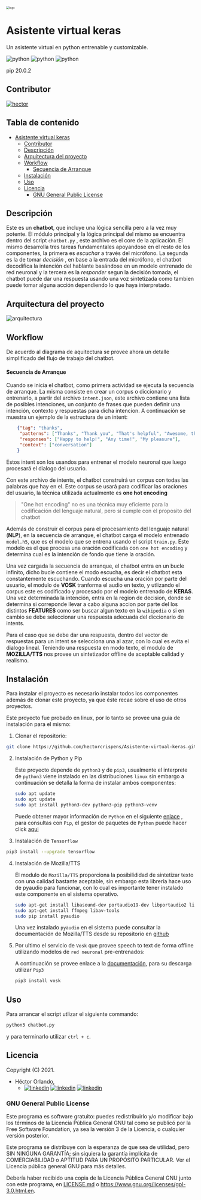 <img src="prjc/imgs/logo.svg" alt="logo" style="zoom:50%;" />

# Asistente virtual keras

Un asistente virtual en python entrenable y customizable.

![python](https://img.shields.io/badge/python-3.8.10-3776AB?style=flat-square&logo=Python) ![python](https://img.shields.io/badge/pipy-20.0.2-3775A9?style=flat-square&logo=PyPI) ![python](https://img.shields.io/badge/tensorflow-2.6.0-FF6F00?style=flat-square&logo=TensorFlow)

pip 20.0.2

## Contributor

[![hector](prjc/imgs/avatar-hector.svg)](https://www.linkedin.com/in/hector-orlando-25124a18a/)



## Tabla de contenido

- [Asistente virtual keras](#asistente-virtual-keras)
  - [Contributor](#contributor)
  - [Descripción](#descripción)
  - [Arquitectura del proyecto](#arquitectura-del-proyecto)
  - [Workflow](#workflow)
      - [Secuencia de Arranque](#secuencia-de-arranque)
  - [Instalación](#instalación)
  - [Uso](#uso)
  - [Licencia](#licencia)
    - [GNU General Public License](#gnu-general-public-license)

## Descripción

Este es un **chatbot**, que incluye una lógica sencilla pero a la vez muy potente. El módulo principal y la lógica principal del mismo se encuentra dentro del script `chatbot.py` ,  este archivo es el core de la aplicación. El mismo desarrolla tres tareas fundamentales apoyandose en el resto de los componentes, la primera es *escuchar*  a través del micrófono. La segunda es la de tomar *decisión* , en base a la entrada del micrófono, el chatbot decodifica la intención del hablante basándose en un modelo entrenado de red neuronal y la tercera es la *responder* segun la decisión tomada, el chatbot puede dar una respuesta usando una voz sintetizada como tambien puede tomar alguna acción dependiendo lo que haya interpretado.



## Arquitectura del proyecto



![arquitectura](prjc/imgs/arquitectura.png)



## Workflow

De acuerdo al diagrama de aquitectura se provee ahora un detalle simplificado del flujo de trabajo del chatbot.

#### Secuencia de Arranque

Cuando se inicia el chatbot, como primera actividad se ejecuta la secuencia de arranque. La misma consiste en crear un corpus o diccionario y entrenarlo, a partir del archivo `intent.json`, este archivo contiene una lista de posibles intenciones, un conjunto de frases que pueden definir una intención, contexto y respuestas para dicha intencion. A continuación se muestra un ejemplo de la estructura de un intent:

```json
    {"tag": "thanks",
     "patterns": ["Thanks", "Thank you", "That's helpful", "Awesome, thanks", "Thanks for helping me"],
     "responses": ["Happy to help!", "Any time!", "My pleasure"],
     "context": ["conversation"]
    }
```

Estos intent son los usandos para entrenar el modelo neuronal que luego procesará el dialogo del usuario.

Con este archivo de intents, el chatbot construirá un corpus con todas las palabras que hay en el. Este corpus se usará para codificar las oraciones del usuario, la técnica utilizada actualmente es **one hot encoding** 

> "One hot encoding" no es una técnica muy eficiente para la codificación del lenguaje natural, pero si cumple con el proposito del chatbot

Además de construir el corpus para el procesamiento del lenguaje natural (**NLP**), en la secuencia de arranque, el chatbot carga el modelo entrenado `model.h5`, que es el modelo que se entrena usando el script `train.py`. Este modelo es el que procesa una oración codificada con `one hot encoding` y determina cual es la intención de fondo que tiene la oración.

Una vez cargada la secuencia de arranque, el chatbot entra en un bucle infinito, dicho bucle contiene el modo escucha, es decir el chatbot esta constantemente escuchando. Cuando escucha una oración por parte del usuario, el modulo de **VOSK** tranforma el audio en texto, y utlizando el corpus este es codificado y procesado por el modelo entrenado de **KERAS**. Una vez determinada la intención, entra en la region de decision, donde se determina si correponde llevar a cabo alguna accion por parte del los distintos **FEATURES** como ser buscar algun texto en la `wikipedia` o si en cambio se debe seleccionar una respuesta adecuada del diccionario de intents.

Para el caso que se debe dar una respuesta, dentro del vector de respuestas para un intent se selecciona una al azar, con lo cual es evita el dialogo lineal. Teniendo una respuesta en modo texto, el modulo de **MOZILLA/TTS** nos provee un sintetizador offline de aceptable calidad y realismo.



## Instalación

Para instalar el proyecto es necesario instalar todos los componentes además de clonar este proyecto, ya que éste recae sobre el uso de otros proyectos.

Este proyecto fue probado en linux, por lo tanto se provee una guia de instalación para el mismo:

1.  Clonar el repositorio:

   ```bash
   git clone https://github.com/hectorcrispens/Asistente-virtual-keras.git
   ```

2. Instalación de Python y Pip

   Este proyecto depende de `python3` y de `pip3`, usualmente el interprete de `python3` viene instalado en las distribuciones `linux` sin embargo a continuación se detalla la forma de instalar ambos componentes:

   ```bash
   sudo apt update
   sudo apt update
   sudo apt install python3-dev python3-pip python3-venv
   
   ```

   Puede obtener mayor información de `Python` en el siguiente [enlace](https://www.python.org/) , para consultas con `Pip`, el gestor de paquetes de `Python` puede hacer click [aqui](https://pypi.org/)

3.  Instalación de `Tensorflow`

   ```bash
   pip3 install --upgrade tensorflow
   ```

4. Instalación de Mozilla/TTS

   El modulo de `Mozilla/TTS` proporciona la posibilididad de sintetizar texto con una calidad bastante aceptable, sin embargo esta librería hace uso de pyaudio para funcionar, con lo cual es importante tener instalado este componente en el sistema operativo.

   ```bash
   sudo apt-get install libasound-dev portaudio19-dev libportaudio2 libportaudiocpp0
   sudo apt-get install ffmpeg libav-tools
   sudo pip install pyaudio
   ```

   Una vez instalado `pyaudio` en el sistema puede consultar la documentación de Mozilla/TTS desde su repositorio en [github](https://github.com/mozilla/TTS)

5. Por ultimo el servicio de `Vosk` que provee speech to text de forma offline utilizando modelos de `red neuronal` pre-entrenados:

   A continuación se provee enlace a la [documentación](https://alphacephei.com/vosk/), para su descarga utilizar `Pip3`

   ```bash
   pip3 install vosk
   ```

## Uso

Para arrancar el script utlizar el siguiente commando:

```bash
python3 chatbot.py
```

y para terminarlo utilizar `ctrl + c`.

## Licencia

Copyright (C) 2021.

- Héctor Orlando,
  - [![linkedin](https://img.shields.io/badge/LinkedIn--0a66c2?style=social&logo=linkedin)](https://www.linkedin.com/in/hector-orlando-25124a18a/) [![linkedin](https://img.shields.io/badge/GitHub--0a66c2?style=social&logo=GitHub)](https://github.com/hectorcrispens) [![linkedin](https://img.shields.io/badge/Gmail--0a66c2?style=social&logo=Gmail)](mailto:hector.or.cr@gmail.com)

### GNU General Public License

Este programa es software gratuito: puedes redistribuirlo y/o modificar bajo los términos de la Licencia Pública General GNU tal como se publicó por la Free Software Foundation, ya sea la versión 3 de la Licencia, o cualquier versión posterior.

Este programa se distribuye con la esperanza de que sea de utilidad, pero SIN NINGUNA GARANTÍA; sin siquiera la garantía implícita de COMERCIABILIDAD o APTITUD PARA UN PROPÓSITO PARTICULAR. Ver el Licencia pública general GNU para más detalles.

Debería haber recibido una copia de la Licencia Pública General GNU junto con este programa, en [LICENSE.md](http://license.md/) o https://www.gnu.org/licenses/gpl-3.0.html.en.
